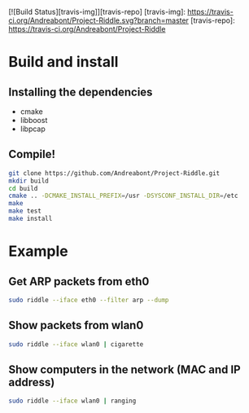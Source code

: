 [![Build Status][travis-img]][travis-repo]
[travis-img]:  https://travis-ci.org/Andreabont/Project-Riddle.svg?branch=master
[travis-repo]: https://travis-ci.org/Andreabont/Project-Riddle

Build and install
=================

Installing the dependencies
---------------------------
- cmake
- libboost
- libpcap

Compile!
--------
```sh
git clone https://github.com/Andreabont/Project-Riddle.git
mkdir build
cd build
cmake .. -DCMAKE_INSTALL_PREFIX=/usr -DSYSCONF_INSTALL_DIR=/etc
make
make test
make install
```

Example
=======

Get ARP packets from eth0
-------------------------
```sh
sudo riddle --iface eth0 --filter arp --dump
```

Show packets from wlan0
-----------------------
```sh
sudo riddle --iface wlan0 | cigarette
```

Show computers in the network (MAC and IP address)
--------------------------------------------------
```sh
sudo riddle --iface wlan0 | ranging
```
